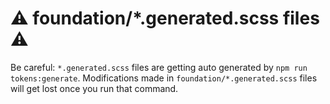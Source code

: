 # ⚠️ foundation/\*.generated.scss files ⚠️

Be careful: `*.generated.scss` files are getting auto generated by `npm run tokens:generate`. Modifications made in `foundation/*.generated.scss` files will get lost once you run that command.
